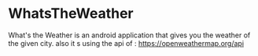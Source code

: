 # WhatsTheWeather
What's the Weather is an android application that gives you the weather of the given city.
also it s using the api of : https://openweathermap.org/api
